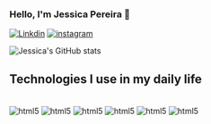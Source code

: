 ### Hello, I'm Jessica Pereira 👋

[![Linkdin](https://img.shields.io/badge/LinkedIn-0077B5?style=for-the-badge&logo=linkedin&logoColor=white)](https://www.linkedin.com/in/j%C3%A9ssica-pereira-162b20bb/)
[![instagram](https://img.shields.io/badge/Instagram-E4405F?style=for-the-badge&logo=instagram&logoColor=white)](https://www.instagram.com/jessnaypereira/?next=%2F)

![Jessica's GitHub stats](https://github-readme-stats.vercel.app/api?username=jessnay&show_icons=true&theme=dracula)

## Technologies I use in my daily life

<div style="display: inline_block"><br/>
<img align="center" src="https://img.shields.io/badge/HTML5-E34F26?style=for-the-badge&logo=html5&logoColor=white" alt="html5"/>
<img align="center" src="https://img.shields.io/badge/CSS-239120?&style=for-the-badge&logo=css3&logoColor=white" alt="html5"/>
<img align="center" src="https://img.shields.io/badge/JavaScript-323330?style=for-the-badge&logo=javascript&logoColor=F7DF1E" alt="html5"/>
<img align="center" src="https://img.shields.io/badge/React-20232A?style=for-the-badge&logo=react&logoColor=61DAFB" alt="html5"/>
<img align="center" src="https://img.shields.io/badge/Java-ED8B00?style=for-the-badge&logo=openjdk&logoColor=white" alt="html5"/>
<img align="center" src="https://img.shields.io/badge/C%2B%2B-00599C?style=for-the-badge&logo=c%2B%2B&logoColor=white" alt="html5"/>
</div>
 
  
